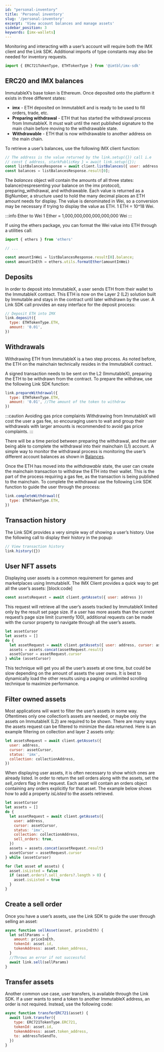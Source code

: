 ```yaml
---
id: "personal-inventory"
title: 'Personal inventory'
slug: '/personal-inventory'
excerpt: 'View account balances and manage assets'
sidebar_position: 3
keywords: [imx-wallets]
---
```


Monitoring and interacting with a user’s account will require both the IMX client and the Link SDK. Additional imports of type constants may also be needed for inventory requests.

```javascript title="Constants required for inventory requests"
import { ERC721TokenType, ETHTokenType } from '@imtbl/imx-sdk'
```

## ERC20 and IMX balances

ImmutableX’s base token is Ethereum. Once deposited onto the platform it exists in three different states:

- **imx** - ETH deposited on ImmutableX and is ready to be used to fill orders, trade, etc.
- **Preparing withdrawal** - ETH that has started the withdrawal process from ImmutableX. It must wait until the next published signature to the main chain before moving to the withdrawable state.
- **Withdrawable** - ETH that is now withdrawable to another address on the main chain.

To retrieve a user’s balances, use the following IMX client function:

```javascript
// The address is the value returned by the link.setup({}) call i.e
// const { address, starkPublicKey } = await link.setup({});
const listBalancesResponse = await client.listBalances({ user: address })
const balances = listBalancesResponse.result[0];
```

The _balances_ object will contain the amounts of all three states: balance(respresenting your balance on the imx protocol), preparing_withdrawal, and withdrawable. Each value is returned as a BigNumber, a structure used to hold the many decimal places an ETH amount needs for display. The value is denominated in Wei, so a conversion may be necessary if trying to display the value as ETH. 1 ETH = 10^18 Wei.

:::info Ether to Wei
1 Ether = 1,000,000,000,000,000,000 Wei
:::

If using the ethers package, you can format the Wei value into ETH through a utilities call:

```javascript title="Wei to ETH"
import { ethers } from 'ethers'

// ...

const amountInWei = listBalancesResponse.result[0].balance;
const amountInEth = ethers.utils.formatEther(amountInWei)
```

## Deposits

In order to deposit into ImmutableX, a user sends ETH from their wallet to the ImmutableX contract. This ETH is now on the Layer 2 (L2) solution built by Immutable and stays in the contract until later withdrawn by the user. A Link SDK call provides an easy interface for the deposit process:

```javascript
// Deposit ETH into IMX
link.deposit({
  type: ETHTokenType.ETH,
  amount: '0.01',
})
```

## Withdrawals

Withdrawing ETH from ImmutableX is a two step process. As noted before, the ETH on the mainchain technically resides in the ImmutableX contract.

A signed transaction needs to be sent on the L2 (ImmutableX), preparing the ETH to be withdrawn from the contract. To prepare the withdraw, use the following Link SDK function:

```javascript
link.prepareWithdrawal({
  type: ETHTokenType.ETH,
  amount: '0.01', //The amount of the token to withdraw
})
```

:::caution Avoiding gas price complaints
Withdrawing from ImmutableX will cost the user a gas fee, so encouraging users to wait and group their withdrawals with larger amounts is recommended to avoid gas price complaints.
:::

There will be a time period between preparing the withdrawal, and the user being able to complete the withdrawal into their mainchain (L1) account. A simple way to monitor the withdrawal process is monitoring the user’s different account balances as shown in [Balances](#erc20imx-balances).

Once the ETH has moved into the _withdrawable_ state, the user can create the mainchain transaction to withdraw the ETH into their wallet. This is the part of the process requiring a gas fee, as the transaction is being published to the mainchain. To complete the withdrawal use the following Link SDK function to guide the user through the process:

```javascript
link.completeWithdrawal({
  type: ETHTokenType.ETH,
})
```

## Transaction history

The Link SDK provides a very simple way of showing a user’s history. Use the following call to display their history in the popup:

```javascript
// View transaction history
link.history({})
```

## User NFT assets

Displaying user assets is a common requirement for games and marketplaces using ImmutableX. The IMX Client provides a quick way to get all the user’s assets:
[block:code]

```javascript
const assetsRequest = await client.getAssets({ user: address })
```

This request will retrieve all the user’s assets tracked by ImmutableX limited only by the result set page size. If a user has more assets than the current request’s page size limit (currently 100), additional requests can be made with the cursor property to navigate through all the user’s assets.

```javascript
let assetCursor
let assets = []
do {
  let assetRequest = await client.getAssets({ user: address, cursor: assetCursor })
  assets = assets.concat(assetRequest.result)
  assetCursor = assetRequest.cursor
} while (assetCursor)
```

This technique will get you all the user’s assets at one time, but could be slow depending on the amount of assets the user owns. It is best to dynamically load the other results using a paging or unlimited scrolling technique to maximize performance.

## Filter owned assets

Most applications will want to filter the user’s assets in some way. Oftentimes only one collection’s assets are needed, or maybe only the assets on ImmutableX (L2) are required to be shown. There are many ways the assets request can be filtered to minimize the data returned. Here is an example filtering on collection and layer 2 assets only:

```javascript
let assetsRequest = await client.getAssets({
  user: address,
  cursor: assetCursor,
  status: 'imx',
  collection: collectionAddress,
})
```

When displaying user assets, it is often necessary to show which ones are already listed. In order to return the sell orders along with the assets, set the _sell_orders_ flag in the request. Each asset will contain an orders object containing any orders explicitly for that asset. The example below shows how to add a property _isListed_ to the assets retrieved.

```javascript
let assetCursor
let assets = []
do {
  let assetRequest = await client.getAssets({
    user: address,
    cursor: assetCursor,
    status: 'imx',
    collection: collectionAddress,
    sell_orders: true,
  })
  assets = assets.concat(assetRequest.result)
  assetCursor = assetRequest.cursor
} while (assetCursor)

for (let asset of assets) {
  asset.isListed = false
  if (asset.orders?.sell_orders?.length > 0) {
    asset.isListed = true
  }
}
```

## Create a sell order

Once you have a user’s assets, use the Link SDK to guide the user through selling an asset:

```javascript
async function sellAsset(asset, priceInEth) {
  let sellParams = {
    amount: priceInEth,
    tokenId: asset.id,
    tokenAddress: asset.token_address,
  }
  //Throws an error if not successful
  await link.sell(sellParams)
}
```

## Transfer assets

Another common use case, user transfers, is available through the Link SDK. If a user wants to send a token to another ImmutableX address, an order is not required. Instead, use the following code:

```javascript
async function transferERC721(asset) {
  await link.transfer({
    type: ERC721TokenType.ERC721,
    tokenId: asset.id,
    tokenAddress: asset.token_address,
    to: addressToSendTo,
  })
}
```
